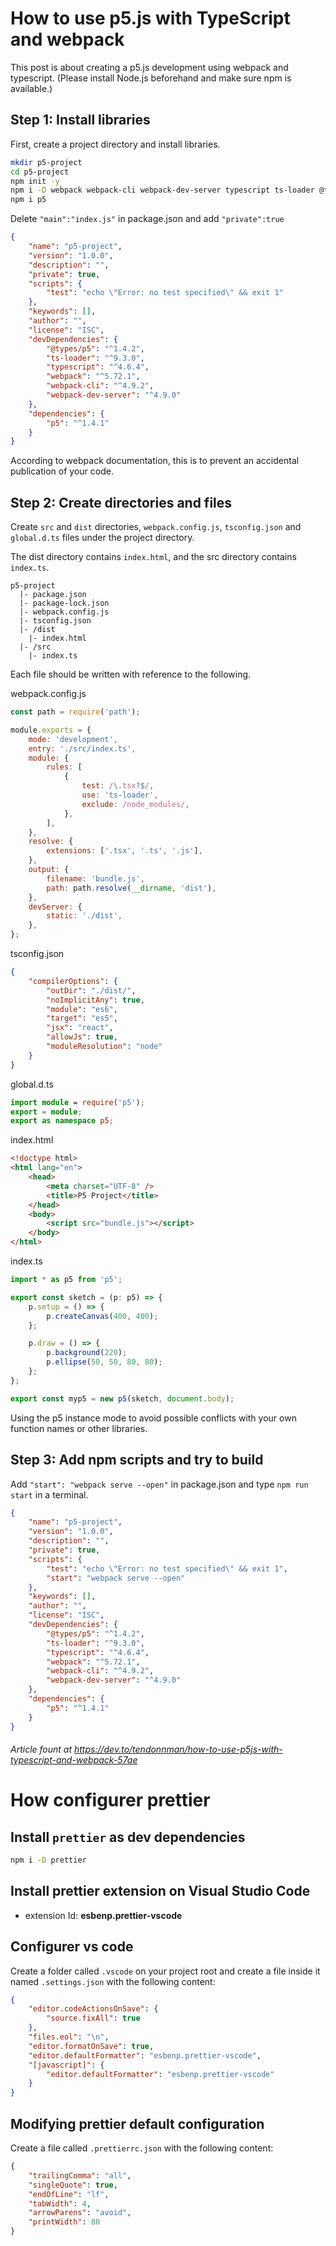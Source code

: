 # How to use p5.js with TypeScript and webpack

This post is about creating a p5.js development using webpack and typescript. (Please install Node.js beforehand and make sure npm is available.)

## Step 1: Install libraries

First, create a project directory and install libraries.

```bash
mkdir p5-project
cd p5-project
npm init -y
npm i -D webpack webpack-cli webpack-dev-server typescript ts-loader @types/p5
npm i p5
```

Delete `"main":"index.js"` in package.json and add `"private":true`

```json
{
    "name": "p5-project",
    "version": "1.0.0",
    "description": "",
    "private": true,
    "scripts": {
        "test": "echo \"Error: no test specified\" && exit 1"
    },
    "keywords": [],
    "author": "",
    "license": "ISC",
    "devDependencies": {
        "@types/p5": "^1.4.2",
        "ts-loader": "^9.3.0",
        "typescript": "^4.6.4",
        "webpack": "^5.72.1",
        "webpack-cli": "^4.9.2",
        "webpack-dev-server": "^4.9.0"
    },
    "dependencies": {
        "p5": "^1.4.1"
    }
}
```

According to webpack documentation, this is to prevent an accidental publication of your code.

## Step 2: Create directories and files

Create `src` and `dist` directories, `webpack.config.js`, `tsconfig.json` and `global.d.ts` files under the project directory.

The dist directory contains `index.html`, and the src directory contains `index.ts`.

```
p5-project
  |- package.json
  |- package-lock.json
  |- webpack.config.js
  |- tsconfig.json
  |- /dist
    |- index.html
  |- /src
    |- index.ts
```

Each file should be written with reference to the following.

webpack.config.js

```javascript
const path = require('path');

module.exports = {
    mode: 'development',
    entry: './src/index.ts',
    module: {
        rules: [
            {
                test: /\.tsx?$/,
                use: 'ts-loader',
                exclude: /node_modules/,
            },
        ],
    },
    resolve: {
        extensions: ['.tsx', '.ts', '.js'],
    },
    output: {
        filename: 'bundle.js',
        path: path.resolve(__dirname, 'dist'),
    },
    devServer: {
        static: './dist',
    },
};
```

tsconfig.json

```json
{
    "compilerOptions": {
        "outDir": "./dist/",
        "noImplicitAny": true,
        "module": "es6",
        "target": "es5",
        "jsx": "react",
        "allowJs": true,
        "moduleResolution": "node"
    }
}
```

global.d.ts

```typescript
import module = require('p5');
export = module;
export as namespace p5;
```

index.html

```html
<!doctype html>
<html lang="en">
    <head>
        <meta charset="UTF-8" />
        <title>P5 Project</title>
    </head>
    <body>
        <script src="bundle.js"></script>
    </body>
</html>
```

index.ts

```typescript
import * as p5 from 'p5';

export const sketch = (p: p5) => {
    p.setup = () => {
        p.createCanvas(400, 400);
    };

    p.draw = () => {
        p.background(220);
        p.ellipse(50, 50, 80, 80);
    };
};

export const myp5 = new p5(sketch, document.body);
```

Using the p5 instance mode to avoid possible conflicts with your own function names or other libraries.

## Step 3: Add npm scripts and try to build

Add `"start": "webpack serve --open"` in package.json and type `npm run start` in a terminal.

```json
{
    "name": "p5-project",
    "version": "1.0.0",
    "description": "",
    "private": true,
    "scripts": {
        "test": "echo \"Error: no test specified\" && exit 1",
        "start": "webpack serve --open"
    },
    "keywords": [],
    "author": "",
    "license": "ISC",
    "devDependencies": {
        "@types/p5": "^1.4.2",
        "ts-loader": "^9.3.0",
        "typescript": "^4.6.4",
        "webpack": "^5.72.1",
        "webpack-cli": "^4.9.2",
        "webpack-dev-server": "^4.9.0"
    },
    "dependencies": {
        "p5": "^1.4.1"
    }
}
```

###### Article fount at https://dev.to/tendonnman/how-to-use-p5js-with-typescript-and-webpack-57ae

# How configurer prettier

## Install `prettier` as dev dependencies

```bash
npm i -D prettier
```

## Install prettier extension on Visual Studio Code

-   extension Id: **esbenp.prettier-vscode**

## Configurer vs code

Create a folder called `.vscode` on your project root and create a file inside it named `.settings.json` with the following content:

```json
{
    "editor.codeActionsOnSave": {
        "source.fixAll": true
    },
    "files.eol": "\n",
    "editor.formatOnSave": true,
    "editor.defaultFormatter": "esbenp.prettier-vscode",
    "[javascript]": {
        "editor.defaultFormatter": "esbenp.prettier-vscode"
    }
}
```

## Modifying prettier default configuration

Create a file called `.prettierrc.json` with the following content:

```json
{
    "trailingComma": "all",
    "singleQuote": true,
    "endOfLine": "lf",
    "tabWidth": 4,
    "arrowParens": "avoid",
    "printWidth": 80
}
```
